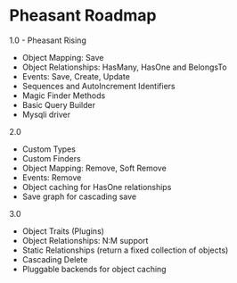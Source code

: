 Pheasant Roadmap
=================

1.0 - Pheasant Rising

- Object Mapping: Save
- Object Relationships: HasMany, HasOne and BelongsTo
- Events: Save, Create, Update
- Sequences and AutoIncrement Identifiers
- Magic Finder Methods
- Basic Query Builder
- Mysqli driver

2.0

- Custom Types
- Custom Finders
- Object Mapping: Remove, Soft Remove
- Events: Remove
- Object caching for HasOne relationships
- Save graph for cascading save

3.0

- Object Traits (Plugins)
- Object Relationships: N:M support
- Static Relationships (return a fixed collection of objects)
- Cascading Delete
- Pluggable backends for object caching


